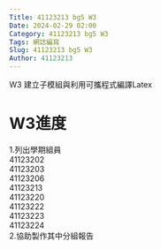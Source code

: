 ```yaml
---
Title: 41123213 bg5 W3
Date: 2024-02-29 02:00
Category: 41123213 bg5 W3
Tags: 網誌編寫
Slug: 41123213 bg5 W3
Author: 41123213
---
```


W3 建立子模組與利用可攜程式編譯Latex

<!-- PELICAN_END_SUMMARY -->

# W3進度

1.列出學期組員<br>
41123202<br>
41123203<br>
41123206<br>
41123213<br>
41123220<br>
41123222<br>
41123223<br>
41123224<br>
2.協助製作其中分組報告
